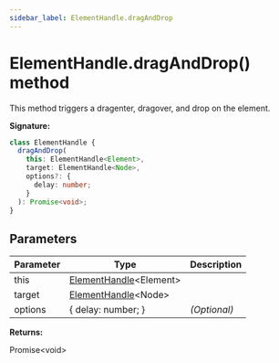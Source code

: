 ```yaml
---
sidebar_label: ElementHandle.dragAndDrop
---
```


# ElementHandle.dragAndDrop() method

This method triggers a dragenter, dragover, and drop on the element.

**Signature:**

```typescript
class ElementHandle {
  dragAndDrop(
    this: ElementHandle<Element>,
    target: ElementHandle<Node>,
    options?: {
      delay: number;
    }
  ): Promise<void>;
}
```

## Parameters

| Parameter | Type                                                         | Description       |
| --------- | ------------------------------------------------------------ | ----------------- |
| this      | [ElementHandle](./puppeteer.elementhandle.md)&lt;Element&gt; |                   |
| target    | [ElementHandle](./puppeteer.elementhandle.md)&lt;Node&gt;    |                   |
| options   | { delay: number; }                                           | <i>(Optional)</i> |

**Returns:**

Promise&lt;void&gt;
